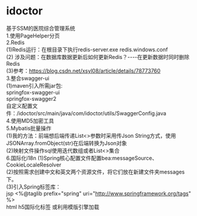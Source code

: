 # idoctor
基于SSM的医院综合管理系统</br>
1.使用PageHelper分页</br>
2.Redis</br>
  (1)Redis运行：在根目录下执行redis-server.exe redis.windows.conf</br>
  (2) 涉及问题：在数据库数据更新后如何更新Redis？----在更新数据时同时删除Redis</br>
  (3)参考：https://blog.csdn.net/xsyl08/article/details/78773760</br>
3.整合swagger-ui</br>
  (1)maven引入所需jar包:</br>
     <artifactId>springfox-swagger-ui</artifactId></br>
     <artifactId>springfox-swagger2</artifactId></br>
自定义配置文件：/idoctor/src/main/java/com/idoctor/utils/SwaggerConfig.java</br>
4.使用MD5加密工具</br>
5.Mybatis批量操作</br>
  (1)我的方法：前端想后端传递List<>参数时采用传Json String方式，使用JSONArray.fromObject(str)在后端转换为Json对象</br>
  (2)映射文件操作sql使用<foreach>迭代数组或者List<>集合  </br>
6.国际化i18n
  (1)Spring核心配置文件配置bea:messageSource、CookieLocaleResolver  </br>
  (2)按照需求创建中文和英文两个资源文件，将它们放在新建文件夹messages下。 </br>
  (3)引入Spring标签库：</br>
           jsp <%@taglib prefix="spring" uri="http://www.springframework.org/tags" %> </br>
           html h5国际化标签 或利用模版引擎加载 </br>
